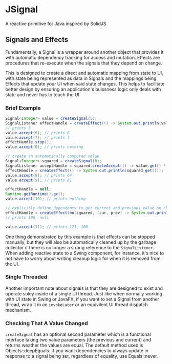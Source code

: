 # JSignal

A reactive primitive for Java inspired by SolidJS.

## Signals and Effects

Fundamentally, a Signal is a wrapper around another object that provides it with automatic dependency tracking for access and mutation. Effects are procedures that re-execute when the signals that they depend on change.

This is designed to create a direct and automatic mapping from state to UI, with state being represented as data in Signals and the mappings being Effects that update your UI when said state changes. This helps to facilitate better design by ensuring an application's buissness logic only deals with state and never has to touch the UI.

### Brief Example

```java
Signal<Integer> value = createSignal(5);
SignalListener effectHandle = createEffect(() -> System.out.println(value.get()));
// prints 5
value.accept(6); // prints 6
value.accept(7); // prints 7
effectHandle.stop();
value.accept(8); // prints nothing

// create an automatically computed value
Signal<Integer> squared = createSignal(0);
SignalListener acceptHandle = squared.createAccept(() -> value.get() * value.get());
effectHandle = createEffect(() -> System.out.println(squared.get()));
value.accept(8); // prints 64
value.accept(9); // prints 81

effectHandle = null;
Runtime.getRuntime().gc();
value.accept(10); // prints nothing

// explicitly define dependency to get current and previous value on change
effectHandle = createEffect(on(squared, (cur, prev) -> System.out.prinln(cur + ", " + prev)));
// prints 100, null

value.accept(11); // prints 121, 100
```

One thing demonstrated by this example is that effects can be stopped manually, but they will also be automatically cleaned up by the garbage collector if there is no longer a strong reference to the `SignalListener`. When adding reactive state to a Swing component, for instance, it's nice to not have to worry about writing cleanup logic for when it is removed from the UI.

### Single Threaded

Another important note about signals is that they are designed to exist and operate soley inside of a single UI thread. Just like when normally working with UI state in Swing or JavaFX, if you want to set a Signal from another thread, wrap it in an `invokeLater` or an equivilent UI thread dispatch mechanism.

### Checking That A Value Changed

`createSignal` has an optional second parameter which is a functional interface taking two value parameters (the previous and current) and returns weather the values are equal. The default method used is Objects::deepEquals. If you want dependencies to always update in response to a signal being set, regardless of equality, use Equals::never.
